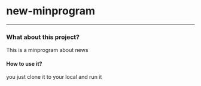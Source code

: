 # new-minprogram

------

###	What about this project?

This is a minprogram about news

####	How to use it?

you just clone  it to your local and run it 



